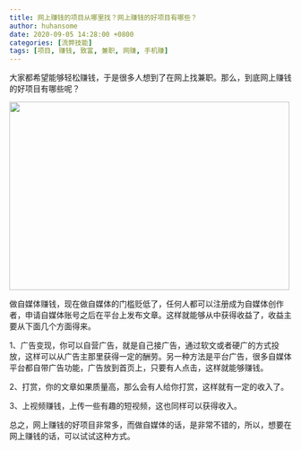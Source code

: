```yaml
---
title: 网上赚钱的项目从哪里找？网上赚钱的好项目有哪些？
author: huhansome
date: 2020-09-05 14:28:00 +0800
categories: [流弊技能]
tags: [项目, 赚钱, 致富, 兼职, 网赚, 手机赚]
---
```


大家都希望能够轻松赚钱，于是很多人想到了在网上找兼职。那么，到底网上赚钱的好项目有哪些呢？

<img alt="" src="http://www.jinduoxia.com.cn/d/file/2020-12-08/438941daba9b98c5f176f0d416aab498.jpg" style="width: 500px; height: 336px;"/>

做自媒体赚钱，现在做自媒体的门槛贬低了，任何人都可以注册成为自媒体创作者，申请自媒体账号之后在平台上发布文章。这样就能够从中获得收益了，收益主要从下面几个方面得来。

1、广告变现，你可以自营广告，就是自己接广告，通过软文或者硬广的方式投放，这样可以从广告主那里获得一定的酬劳。另一种方法是平台广告，很多自媒体平台都自带广告功能，广告放到首页上，只要有人点击，这样就能够赚钱。

2、打赏，你的文章如果质量高，那么会有人给你打赏，这样就有一定的收入了。

3、上视频赚钱，上传一些有趣的短视频，这也同样可以获得收入。

总之，网上赚钱的好项目非常多，而做自媒体的话，是非常不错的，所以，想要在网上赚钱的话，可以试试这种方式。

